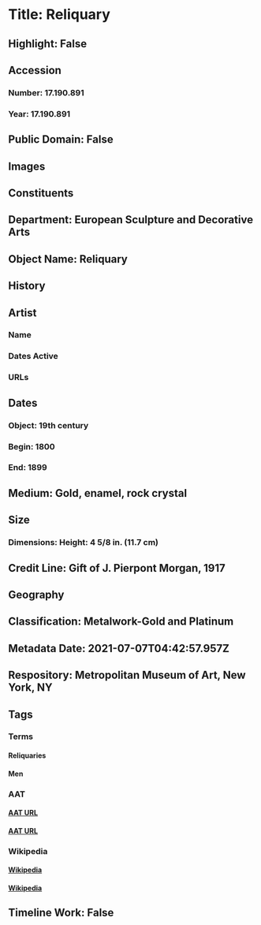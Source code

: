 # Title: Reliquary
## Highlight: False
## Accession
### Number: 17.190.891
### Year: 17.190.891
## Public Domain: False
## Images
## Constituents
## Department: European Sculpture and Decorative Arts
## Object Name: Reliquary
## History
## Artist
### Name
### Dates Active
### URLs
## Dates
### Object: 19th century
### Begin: 1800
### End: 1899
## Medium: Gold, enamel, rock crystal
## Size
### Dimensions: Height: 4 5/8 in. (11.7 cm)
## Credit Line: Gift of J. Pierpont Morgan, 1917
## Geography
## Classification: Metalwork-Gold and Platinum
## Metadata Date: 2021-07-07T04:42:57.957Z
## Respository: Metropolitan Museum of Art, New York, NY
## Tags
### Terms
#### Reliquaries
#### Men
### AAT
#### [AAT URL](http://vocab.getty.edu/page/aat/300187549)
#### [AAT URL](http://vocab.getty.edu/page/aat/300025928)
### Wikipedia
#### [Wikipedia]()
#### [Wikipedia]()
## Timeline Work: False